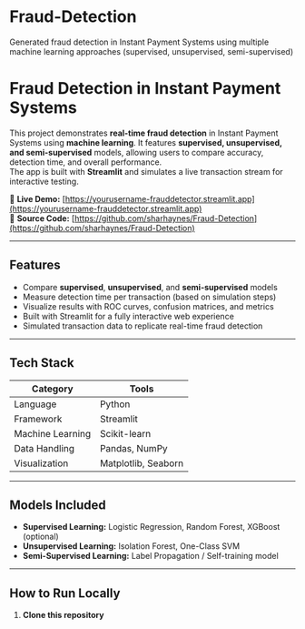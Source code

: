 # Fraud-Detection
Generated fraud detection in Instant Payment Systems using multiple machine learning approaches (supervised, unsupervised, semi-supervised)

# Fraud Detection in Instant Payment Systems

This project demonstrates **real-time fraud detection** in Instant Payment Systems using **machine learning**. 
It features **supervised, unsupervised, and semi-supervised** models, allowing users to compare accuracy, detection time, and overall performance.  
The app is built with **Streamlit** and simulates a live transaction stream for interactive testing.

🔗 **Live Demo:** [https://yourusername-frauddetector.streamlit.app](https://yourusername-frauddetector.streamlit.app)  
📂 **Source Code:** [https://github.com/sharhaynes/Fraud-Detection](https://github.com/sharhaynes/Fraud-Detection)

---

## Features

- Compare **supervised**, **unsupervised**, and **semi-supervised** models  
- Measure detection time per transaction (based on simulation steps)  
- Visualize results with ROC curves, confusion matrices, and metrics  
- Built with Streamlit for a fully interactive web experience  
- Simulated transaction data to replicate real-time fraud detection

---

## Tech Stack

| Category | Tools |
|-----------|--------|
| Language | Python |
| Framework | Streamlit |
| Machine Learning | Scikit-learn |
| Data Handling | Pandas, NumPy |
| Visualization | Matplotlib, Seaborn |

---

## Models Included

- **Supervised Learning:** Logistic Regression, Random Forest, XGBoost (optional)
- **Unsupervised Learning:** Isolation Forest, One-Class SVM
- **Semi-Supervised Learning:** Label Propagation / Self-training model

---

##  How to Run Locally

1. **Clone this repository**
